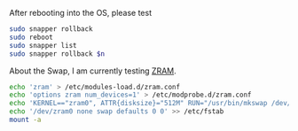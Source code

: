 After rebooting into the OS, please test

```sh
sudo snapper rollback
sudo reboot
sudo snapper list
sudo snapper rollback $n
```

About the Swap, I am currently testing [ZRAM](https://wiki.archlinux.org/title/Improving_performance#zram_or_zswap).

```sh
echo 'zram' > /etc/modules-load.d/zram.conf
echo 'options zram num_devices=1' > /etc/modprobe.d/zram.conf
echo 'KERNEL=="zram0", ATTR{disksize}="512M" RUN="/usr/bin/mkswap /dev/zram0", TAG+="systemd"' > /etc/udev/rules.d/99-zram.rules
echo '/dev/zram0 none swap defaults 0 0' >> /etc/fstab
mount -a
```

